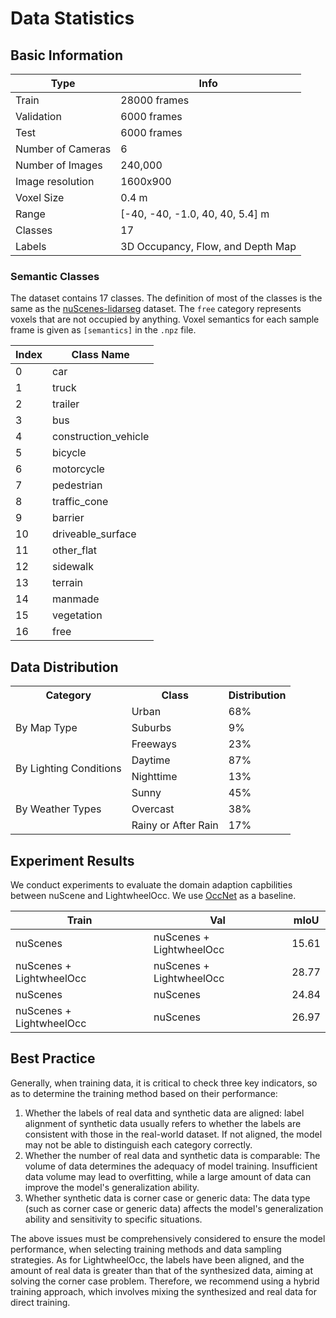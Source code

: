 # Data Statistics

## Basic Information
| **Type**          | **Info**                            |
|-------------------|-------------------------------------|
| Train             | 28000 frames                        |
| Validation        | 6000 frames                         |
| Test              | 6000 frames                         |
| Number of Cameras | 6                                   |
| Number of Images  | 240,000                             |
| Image resolution  | 1600x900                            |
| Voxel Size        | 0.4 m                               |
| Range             | [-40, -40, -1.0, 40, 40, 5.4] m     |
| Classes           | 17                                  |
| Labels            | 3D Occupancy, Flow, and Depth Map   |

### Semantic Classes

The dataset contains 17 classes. The definition of most of the classes is the same as the [nuScenes-lidarseg](https://github.com/nutonomy/nuscenes-devkit/blob/fcc41628d41060b3c1a86928751e5a571d2fc2fa/python-sdk/nuscenes/eval/lidarseg/README.md#classes) dataset.
The `free` category represents voxels that are not occupied by anything. Voxel semantics for each sample frame is given as `[semantics]` in the `.npz` file.

| Index | Class Name           |
|-------|----------------------|
| 0     | car                  |
| 1     | truck                |
| 2     | trailer              |
| 3     | bus                  |
| 4     | construction_vehicle |
| 5     | bicycle              |
| 6     | motorcycle           |
| 7     | pedestrian           |
| 8     | traffic_cone         |
| 9     | barrier              |
| 10    | driveable_surface    |
| 11    | other_flat           |
| 12    | sidewalk             |
| 13    | terrain              |
| 14    | manmade              |
| 15    | vegetation           |
| 16    | free                 |

## Data Distribution
<table>
  <tr>
    <th>Category</th>
    <th>Class</th>
    <th>Distribution</th>
  </tr>
  <tr>
    <td rowspan="3">By Map Type</td>
    <td>Urban</td>
    <td>68%</td>
  </tr>
  <tr>
    <td>Suburbs</td>
    <td>9%</td>
  </tr>
  <tr>
    <td>Freeways</td>
    <td>23%</td>
  </tr>
  <tr>
    <td rowspan="2">By Lighting Conditions</td>
    <td>Daytime</td>
    <td>87%</td>
  </tr>
  <tr>
    <td>Nighttime</td>
    <td>13%</td>
  </tr>
  <tr>
    <td rowspan="3">By Weather Types</td>
    <td>Sunny</td>
    <td>45%</td>
  </tr>
  <tr>
    <td>Overcast</td>
    <td>38%</td>
  </tr>
  <tr>
    <td>Rainy or After Rain</td>
    <td>17%</td>
  </tr>
</table>

## Experiment Results
We conduct experiments to evaluate the domain adaption capbilities between nuScene and LightwheelOcc.
We use [OccNet](https://github.com/OpenDriveLab/OccNet) as a baseline.

| **Train**                 | **Val**                   | **mIoU**       |
|---------------------------|---------------------------|----------------|
| nuScenes                  | nuScenes + LightwheelOcc  |   15.61        |
| nuScenes + LightwheelOcc  | nuScenes + LightwheelOcc  |   28.77        |
| nuScenes                  | nuScenes                  |   24.84        |
| nuScenes + LightwheelOcc  | nuScenes                  |   26.97        |


## Best Practice
Generally, when training data, it is critical to check three key indicators, so as to determine the training method based on their performance:
1. Whether the labels of real data and synthetic data are aligned:  label alignment of synthetic data usually refers to whether the labels are consistent with those in the real-world dataset. If not aligned, the model may not be able to distinguish each category correctly.
2. Whether the number of real data and synthetic data is comparable: The volume of data determines the adequacy of model training. Insufficient data volume may lead to overfitting, while a large amount of data can improve the model's generalization ability.
3. Whether synthetic data is corner case or generic data: The data type (such as corner case or generic data) affects the model's generalization ability and sensitivity to specific situations.

The above issues must be comprehensively considered to ensure the model performance, when selecting training methods and data sampling strategies.
As for LightwheelOcc, the labels have been aligned, and the amount of real data is greater than that of the synthesized data, aiming at solving the corner case problem. Therefore, we recommend using a hybrid training approach, which involves mixing the synthesized and real data for direct training.
